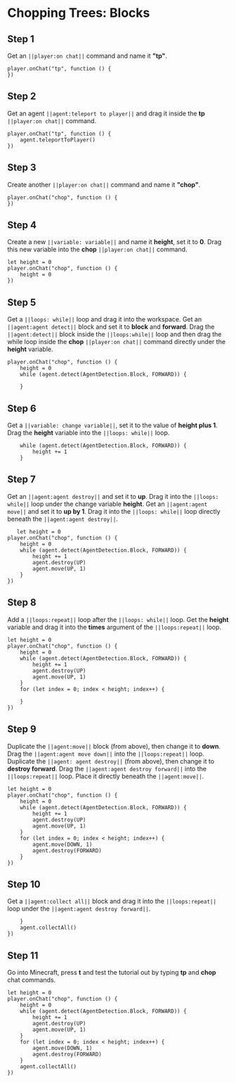 # Chopping Trees: Blocks

## Step 1
Get an ``||player:on chat||`` command and name it **"tp"**.

```blocks
player.onChat("tp", function () {
})
```

## Step 2
Get an agent ``||agent:teleport to player||`` and drag it inside the **tp**  ``||player:on chat||`` command.

```blocks
player.onChat("tp", function () {
    agent.teleportToPlayer()
})
```

## Step 3

Create another ``||player:on chat||`` command and name it **"chop"**.

```blocks
player.onChat("chop", function () {
})
```

## Step 4

Create a new ``||variable: variable||`` and name it **height**, set it to **0**. Drag this new variable into the **chop** ``||player:on chat||`` command.

```blocks
let height = 0
player.onChat("chop", function () {
    height = 0
})
```

## Step 5

Get a ``||loops: while||`` loop and drag it into the workspace. Get an ``||agent:agent detect||`` block and set it to **block** and **forward**. Drag the ``||agent:detect||`` block inside the ``||loops:while||`` loop and then drag the while loop inside the **chop** ``||player:on chat||`` command directly under the **height** variable.

```blocks
player.onChat("chop", function () {
    height = 0
    while (agent.detect(AgentDetection.Block, FORWARD)) {
    	
    }
```

## Step 6

Get a ``||variable: change variable||``, set it to the value of **height plus 1**. Drag the **height** variable into the ``||loops: while||`` loop.

```blocks
    while (agent.detect(AgentDetection.Block, FORWARD)) {
        height += 1
    }
```

## Step 7

Get an ``||agent:agent destroy||`` and set it to **up**. Drag it into the ``||loops: while||`` loop under the change variable **height**. Get an ``||agent:agent move||`` and set it to **up by 1**. Drag it into the ``||loops: while||`` loop directly beneath the ``||agent:agent destroy||``.

```blocks
   let height = 0
player.onChat("chop", function () {
    height = 0
    while (agent.detect(AgentDetection.Block, FORWARD)) {
        height += 1
        agent.destroy(UP)
        agent.move(UP, 1)
    }
})
```


## Step 8

Add a ``||loops:repeat||`` loop after the ``||loops: while||`` loop. Get the **height** variable and drag it into the **times** argument of the ``||loops:repeat||`` loop.

```blocks
let height = 0
player.onChat("chop", function () {
    height = 0
    while (agent.detect(AgentDetection.Block, FORWARD)) {
        height += 1
        agent.destroy(UP)
        agent.move(UP, 1)
    }
    for (let index = 0; index < height; index++) {
    	
    }
})
```

## Step 9

Duplicate the ``||agent:move||`` block (from above), then change it to **down**. Drag the ``||agent:agent move down||`` into the ``||loops:repeat||`` loop. Duplicate the ``||agent: agent destroy||`` (from above), then change it to **destroy forward**. Drag the ``||agent:agent destroy forward||`` into the  ``||loops:repeat||`` loop. Place it directly beneath the ``||agent:move||``.

```blocks
let height = 0
player.onChat("chop", function () {
    height = 0
    while (agent.detect(AgentDetection.Block, FORWARD)) {
        height += 1
        agent.destroy(UP)
        agent.move(UP, 1)
    }
    for (let index = 0; index < height; index++) {
        agent.move(DOWN, 1)
        agent.destroy(FORWARD)
    }
})

```

## Step 10

Get a ``||agent:collect all||`` block and drag it into the  ``||loops:repeat||`` loop under the ``||agent:agent destroy forward||``.

```blocks
    }
    agent.collectAll()
})
```

## Step 11

Go into Minecraft, press **t** and test the tutorial out by typing **tp** and **chop** chat commands.
```blocks
let height = 0
player.onChat("chop", function () {
    height = 0
    while (agent.detect(AgentDetection.Block, FORWARD)) {
        height += 1
        agent.destroy(UP)
        agent.move(UP, 1)
    }
    for (let index = 0; index < height; index++) {
        agent.move(DOWN, 1)
        agent.destroy(FORWARD)
    }
    agent.collectAll()
})
```